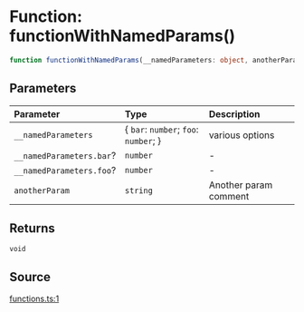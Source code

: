 # Function: functionWithNamedParams()

```ts
function functionWithNamedParams(__namedParameters: object, anotherParam: string): void
```

## Parameters

| Parameter | Type | Description |
| :------ | :------ | :------ |
| `__namedParameters` | \{ `bar`: `number`; `foo`: `number`; \} | various options |
| `__namedParameters.bar`? | `number` | - |
| `__namedParameters.foo`? | `number` | - |
| `anotherParam` | `string` | Another param comment |

## Returns

`void`

## Source

[functions.ts:1](http://source-url)
